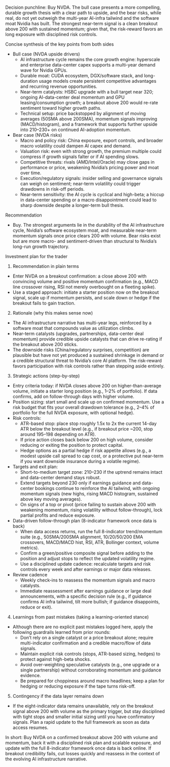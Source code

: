 Decision punchline: Buy NVDA. The bull case presents a more compelling, durable growth thesis with a clear path to upside, and the bear risks, while real, do not yet outweigh the multi-year AI-infra tailwind and the software moat Nvidia has built. The strongest near-term signal is a clean breakout above 200 with sustained momentum; given that, the risk-reward favors an long exposure with disciplined risk controls.

Concise synthesis of the key points from both sides
- Bull case (NVDA upside drivers)
  - AI infrastructure cycle remains the core growth engine: hyperscale and enterprise data-center capex supports a multi-year demand wave for Nvidia GPUs.
  - Durable moat: CUDA ecosystem, DGX/software stack, and long-duration usage models create persistent competitive advantages and recurring revenue opportunities.
  - Near-term catalysts: HSBC upgrade with a bull target near 320; ongoing AI-data-center deal momentum and GPU leasing/consumption growth; a breakout above 200 would re-rate sentiment toward higher growth paths.
  - Technical setup: price backstopped by alignment of moving averages (50SMA above 200SMA), momentum signals improving (MACD/histogram), and a framework that supports further upside into 210–230+ on continued AI-adoption momentum.
- Bear case (NVDA risks)
  - Macro and policy risk: China exposure, export controls, and broader macro volatility could dampen AI capex and demand.
  - Valuation risk: even with strong growth, the premium multiple could compress if growth signals falter or if AI spending slows.
  - Competitive threats: rivals (AMD/Intel/Oracle) may close gaps in performance or price, weakening Nvidia’s pricing power and moat over time.
  - Execution/regulatory signals: insider selling and governance signals can weigh on sentiment; near-term volatility could trigger drawdowns in risk-off periods.
  - Near-term sensitivity: the AI cycle is cyclical and high-beta; a hiccup in data-center spending or a macro disappointment could lead to sharp downside despite a longer-term bull thesis.

Recommendation
- Buy. The strongest arguments lie in the durability of the AI infrastructure cycle, Nvidia’s software ecosystem moat, and measurable near-term momentum signals once price clears 200 with volume. Bear risks exist but are more macro- and sentiment-driven than structural to Nvidia’s long-run growth trajectory.

Investment plan for the trader
1) Recommendation in plain terms
- Enter NVDA on a breakout confirmation: a close above 200 with convincing volume and positive momentum confirmation (e.g., MACD line crossover rising, RSI not merely overbought on a fleeting spike).
- Use a staged approach: initiate a starter position now on the breakout signal, scale up if momentum persists, and scale down or hedge if the breakout fails to gain traction.

2) Rationale (why this makes sense now)
- The AI infrastructure narrative has multi-year legs, reinforced by a software moat that compounds value as utilization climbs.
- Near-term catalysts (upgrades, partnerships, data-center deal momentum) provide credible upside catalysts that can drive re-rating if the breakout above 200 sticks.
- The downside risks (China/regulatory surprises, competition) are plausible but have not yet produced a sustained shrinkage in demand or a credible structural threat to Nvidia’s core AI platform. The risk-reward favors participation with risk controls rather than stepping aside entirely.

3) Strategic actions (step-by-step)
- Entry criteria today: if NVDA closes above 200 on higher-than-average volume, initiate a starter long position (e.g., 1–2% of portfolio). If data confirms, add on follow-through days with higher volume.
- Position sizing: start small and scale up on confirmed momentum. Use a risk budget that fits your overall drawdown tolerance (e.g., 2–4% of portfolio for the full NVDA exposure, with optional hedge).
- Risk controls:
  - ATR-based stop: place stop roughly 1.5x to 2x the current 14-day ATR below the breakout level (e.g., if breakout price ~200, stop around 195–198 depending on ATR).
  - If price action closes back below 200 on high volume, consider reducing or exiting the position to protect capital.
  - Hedge options as a partial hedge if risk appetite allows (e.g., a modest upside call spread to cap cost, or a protective put near-term if you want downside insurance during a volatile regime).
- Targets and exit plan:
  - Short-to-medium target zone: 210–230 if the uptrend remains intact and data-center demand stays robust.
  - Extend targets beyond 230 only if earnings guidance and data-center bookings continue to reinforce the AI tailwind, with ongoing momentum signals (new highs, rising MACD histogram, sustained above key moving averages).
  - On signs of a top or pivot (price failing to sustain above 200 with weakening momentum, rising volatility without follow-through), lock partial profits and reduce exposure.
- Data-driven follow-through plan (8-indicator framework once data is back)
  - When data access returns, run the full 8-indicator trend/momentum suite (e.g., 50SMA/200SMA alignment, 10/20/50/200 EMA crossovers, MACD/MACD hist, RSI, ATR, Bollinger context, volume metrics).
  - Confirm a green/positive composite signal before adding to the position and adjust stops to reflect the updated volatility regime.
  - Use a disciplined update cadence: recalculate targets and risk controls every week and after earnings or major data releases.
- Review cadence
  - Weekly check-ins to reassess the momentum signals and macro catalysts.
  - Immediate reassessment after earnings guidance or large deal announcements, with a specific decision rule (e.g., if guidance confirms AI infra tailwind, tilt more bullish; if guidance disappoints, reduce or exit).

4) Learnings from past mistakes (taking a learning-oriented stance)
- Although there are no explicit past mistakes logged here, apply the following guardrails learned from prior rounds:
  - Don’t rely on a single catalyst or a price breakout alone; require multi-indicator confirmation and a credible macro/flow of data signals.
  - Maintain explicit risk controls (stops, ATR-based sizing, hedges) to protect against high-beta shocks.
  - Avoid over-weighting speculative catalysts (e.g., one upgrade or a single partnership) without corroborating momentum and guidance evidence.
  - Be prepared for choppiness around macro headlines; keep a plan for hedging or reducing exposure if the tape turns risk-off.

5) Contingency if the data layer remains down
- If the eight-indicator data remains unavailable, rely on the breakout signal above 200 with volume as the primary trigger, but stay disciplined with tight stops and smaller initial sizing until you have confirmatory signals. Plan a rapid update to the full framework as soon as data access resumes.

In short: Buy NVDA on a confirmed breakout above 200 with volume and momentum, back it with a disciplined risk plan and scalable exposure, and update with the full 8-indicator framework once data is back online. If breakout credibility fails, cut losses quickly and reassess in the context of the evolving AI infrastructure narrative.